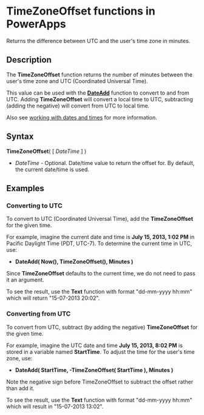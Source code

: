 <properties
	pageTitle="TimeZoneOffset function in PowerApps | Microsoft PowerApps"
	description="Reference information, including syntax and examples, for the TimeZoneOffset function in PowerApps"
	services=""
	suite="powerapps"
	documentationCenter="na"
	authors="gregli-msft"
	manager="anneta"
	editor=""
	tags=""/>

<tags
   ms.service="powerapps"
   ms.devlang="na"
   ms.topic="article"
   ms.tgt_pltfrm="na"
   ms.workload="na"
   ms.date="05/23/2017"
   ms.author="gregli"/>

# TimeZoneOffset functions in PowerApps #

Returns the difference between UTC and the user's time zone in minutes.

## Description ##

The **TimeZoneOffset** function returns the number of minutes between the user's time zone and UTC (Coordinated Universal Time).   

This value can be used with the [**DateAdd**](function-dateadd-datediff.md) function to convert to and from UTC. Adding **TimeZoneOffset** will convert a local time to UTC, subtracting (adding the negative) will convert from UTC to local time.

Also see [working with dates and times](../show-text-dates-times.md) for more information.

## Syntax ##

**TimeZoneOffset**( [ *DateTime* ] )

- *DateTime* - Optional.  Date/time value to return the offset for.  By default, the current date/time is used.

## Examples ##

### Converting to UTC ###

To convert to UTC (Coordinated Universal Time), add the **TimeZoneOffset** for the given time.  

For example, imagine the current date and time is **July 15, 2013, 1:02 PM** in Pacific Daylight Time (PDT, UTC-7).  To determine the current time in UTC, use:

- **DateAdd( Now(), TimeZoneOffset(), Minutes )**

Since **TimeZoneOffset** defaults to the current time, we do not need to pass it an argument.

To see the result, use the **Text** function with format "dd-mm-yyyy hh:mm" which will return "15-07-2013 20:02".

### Converting from UTC ###

To convert from UTC, subtract (by adding the negative) **TimeZoneOffset** for the given time.

For example, imagine the UTC date and time **July 15, 2013, 8:02 PM** is stored in a variable named **StartTime**.  To adjust the time for the user's time zone, use:

- **DateAdd( StartTime, -TimeZoneOffset( StartTime ), Minutes )**

Note the negative sign before TimeZoneOffset to subtract the offset rather than add it.

To see the result, use the **Text** function with format "dd-mm-yyyy hh:mm" which will result in "15-07-2013 13:02".